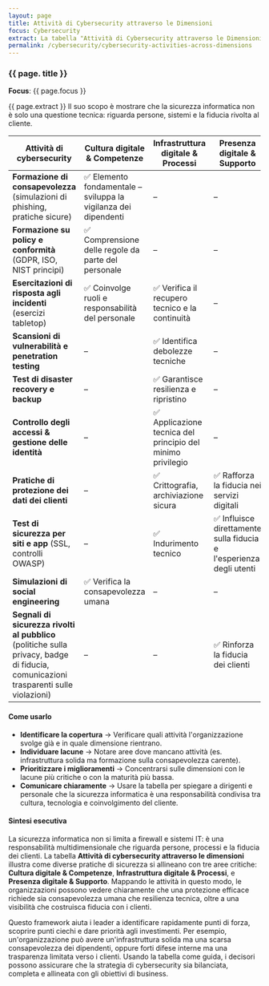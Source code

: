 ```yaml
---
layout: page
title: Attività di Cybersecurity attraverso le Dimensioni
focus: Cybersecurity
extract: La tabella "Attività di Cybersecurity attraverso le Dimensioni" mappa le pratiche di sicurezza comuni su tre dimensioni organizzative: Cultura digitale & Competenze, Infrastruttura digitale & Processi, e Presenza digitale & Supporto.
permalink: /cybersecurity/cybersecurity-activities-across-dimensions
---
```


### {{ page. title }}

**Focus**: {{ page.focus }}

{{ page.extract }} 
Il suo scopo è mostrare che la sicurezza informatica non è solo una questione tecnica: riguarda persone, sistemi e la fiducia rivolta al cliente.

| Attività di cybersecurity | Cultura digitale & Competenze | Infrastruttura digitale & Processi | Presenza digitale & Supporto |
| ------------- | ------------- | ------------- | ------------- |
| **Formazione di consapevolezza** (simulazioni di phishing, pratiche sicure) | ✅ Elemento fondamentale – sviluppa la vigilanza dei dipendenti | – | – |
| **Formazione su policy e conformità** (GDPR, ISO, NIST principi) | ✅ Comprensione delle regole da parte del personale | – | – |
| **Esercitazioni di risposta agli incidenti** (esercizi tabletop) | ✅ Coinvolge ruoli e responsabilità del personale | ✅ Verifica il recupero tecnico e la continuità | – |
| **Scansioni di vulnerabilità e penetration testing** | – | ✅ Identifica debolezze tecniche | – |
| **Test di disaster recovery e backup** | – | ✅ Garantisce resilienza e ripristino | – |
| **Controllo degli accessi & gestione delle identità** | – | ✅ Applicazione tecnica del principio del minimo privilegio | – |
| **Pratiche di protezione dei dati dei clienti** | – | ✅ Crittografia, archiviazione sicura | ✅ Rafforza la fiducia nei servizi digitali |
| **Test di sicurezza per siti e app** (SSL, controlli OWASP) | – | ✅ Indurimento tecnico | ✅ Influisce direttamente sulla fiducia e l'esperienza degli utenti |
| **Simulazioni di social engineering** | ✅ Verifica la consapevolezza umana | – | – |
| **Segnali di sicurezza rivolti al pubblico** (politiche sulla privacy, badge di fiducia, comunicazioni trasparenti sulle violazioni) | – | – | ✅ Rinforza la fiducia dei clienti |

#### Come usarlo
- **Identificare la copertura** → Verificare quali attività l'organizzazione svolge già e in quale dimensione rientrano.  
- **Individuare lacune** → Notare aree dove mancano attività (es. infrastruttura solida ma formazione sulla consapevolezza carente).  
- **Prioritizzare i miglioramenti** → Concentrarsi sulle dimensioni con le lacune più critiche o con la maturità più bassa.  
- **Comunicare chiaramente** → Usare la tabella per spiegare a dirigenti e personale che la sicurezza informatica è una responsabilità condivisa tra cultura, tecnologia e coinvolgimento del cliente.  

#### Sintesi esecutiva  
La sicurezza informatica non si limita a firewall e sistemi IT: è una responsabilità multidimensionale che riguarda persone, processi e la fiducia dei clienti. La tabella **Attività di cybersecurity attraverso le dimensioni** illustra come diverse pratiche di sicurezza si allineano con tre aree critiche: **Cultura digitale & Competenze**, **Infrastruttura digitale & Processi**, e **Presenza digitale & Supporto**. Mappando le attività in questo modo, le organizzazioni possono vedere chiaramente che una protezione efficace richiede sia consapevolezza umana che resilienza tecnica, oltre a una visibilità che costruisca fiducia con i clienti.

Questo framework aiuta i leader a identificare rapidamente punti di forza, scoprire punti ciechi e dare priorità agli investimenti. Per esempio, un'organizzazione può avere un'infrastruttura solida ma una scarsa consapevolezza dei dipendenti, oppure forti difese interne ma una trasparenza limitata verso i clienti. Usando la tabella come guida, i decisori possono assicurare che la strategia di cybersecurity sia bilanciata, completa e allineata con gli obiettivi di business.
